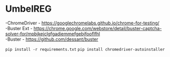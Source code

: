 # UmbelREG

-ChromeDriver - https://googlechromelabs.github.io/chrome-for-testing/ <br>
-Buster Ext - https://chrome.google.com/webstore/detail/buster-captcha-solver-for/mpbjkejclgfgadiemmefgebjfooflfhl <br>
-Buster - https://github.com/dessant/buster


`
pip install -r requirements.txt
`
`
pip install chromedriver-autoinstaller
`
